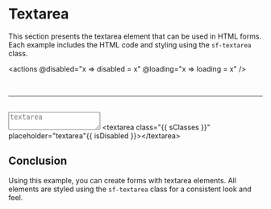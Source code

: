 <script setup>
import { ref, computed } from 'vue';

const loading = ref(false);
const disabled = ref(false);

const isLoading = computed(() => loading.value ? 'sf-loading' : null);
const isDisabled = computed(() => disabled.value ? ' disabled' : null);

const sClasses = computed(() => {
  return ['sf-textarea', isLoading.value].filter(x => x).join(' ')
});
</script>

# Textarea

This section presents the textarea element that can be used in HTML forms. Each example includes the HTML code and styling using the `sf-textarea` class.

<actions @disabled="x => disabled = x" @loading="x => loading = x" />

<br />

---
<br />

<textarea :class="sClasses" placeholder="textarea" :disabled="disabled"></textarea>

<highlight lang="html">
&lt;textarea class="{{ sClasses }}" placeholder="textarea"{{ isDisabled }}&gt;&lt;/textarea&gt;
</highlight>

## Conclusion

Using this example, you can create forms with textarea elements. All elements are styled using the `sf-textarea` class for a consistent look and feel.
